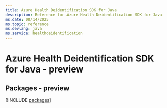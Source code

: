 ```yaml
---
title: Azure Health Deidentification SDK for Java
description: Reference for Azure Health Deidentification SDK for Java
ms.date: 08/14/2025
ms.topic: reference
ms.devlang: java
ms.service: healthdeidentification
---
```

# Azure Health Deidentification SDK for Java - preview
## Packages - preview
[!INCLUDE [packages](health-deidentification-index.md)]